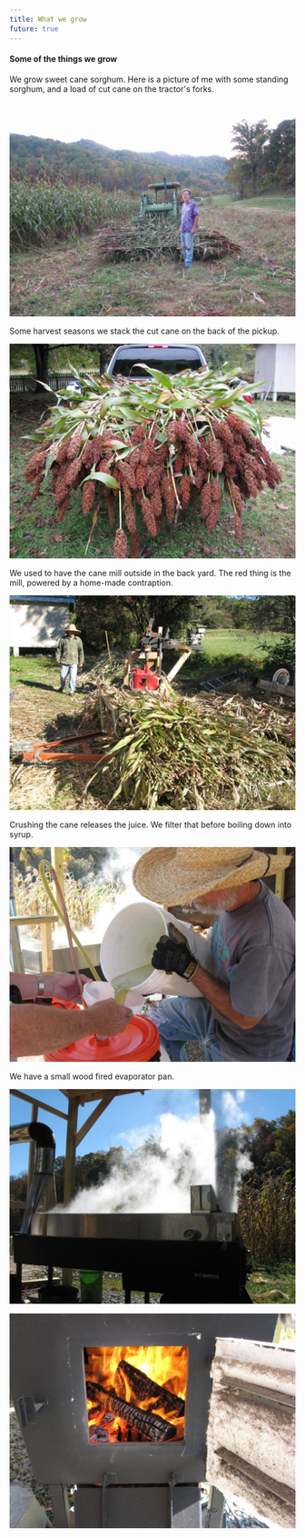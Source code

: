 ```yaml
---
title: What we grow
future: true
---
```


#### Some of the things we grow

We grow sweet cane sorghum. Here is a picture of me with some standing sorghum, and a load of cut cane on the tractor's forks.

![](/tom_sorghum_2014_small.jpg)


Some harvest seasons we stack the cut cane on the back of the pickup.

![](/sorghum_truck_2014_small.jpg)

We used to have the cane mill outside in the back yard. The red thing is the mill, powered by a home-made contraption.

![](/mill_bagasse_2015_small.jpg)

Crushing the cane releases the juice. We filter that before boiling down into syrup.

![](/sorghum_juice_2014_small.jpg)

We have a small wood fired evaporator pan.

![](/evaporator_2014_small.jpg)

![](/fire_box_2014_small.jpg)
